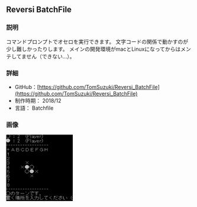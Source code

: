 ## Reversi BatchFile
### 説明
コマンドプロンプトでオセロを実行できます。
文字コードの関係で動かすのが少し難しかったりします。
メインの開発環境がmacとLinuxになってからはメンテしてません（できない...）。

### 詳細
- GitHub：[https://github.com/TomSuzuki/Reversi_BatchFile](https://github.com/TomSuzuki/Reversi_BatchFile)
- 制作時期： 2018/12
- 言語： Batchfile

### 画像
![ゲームの画像](./img/thumbnail/2018-12_Reversi%20BatchFile.jpg)
